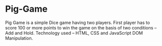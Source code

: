# Pig-Game
Pig Game is a simple Dice game having two players. First player has to score 100 or more points to win the game on the basis of two conditions – Add and Hold. Technology used – HTML, CSS and JavaScript DOM Manipulation.
